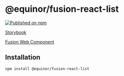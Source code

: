 <!--prettier-ignore-start-->
# @equinor/fusion-react-list 

[![Published on npm](https://img.shields.io/npm/v/@equinor/fusion-react-list.svg)](https://www.npmjs.com/package/@equinor/fusion-react-list)

[Storybook](https://equinor.github.io/fusion-react-components/?path=/docs/data-list)

[Fusion Web Component](https://github.com/equinor/fusion-web-components/tree/main/packages/list)

## Installation

```sh
npm install @equinor/fusion-react-list
```
<!--prettier-ignore-end-->
